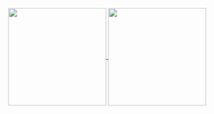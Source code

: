 <a href="https://github.com/anuraghazra/github-readme-stats">
  <img height=200 align="center" src="https://github-readme-stats.vercel.app/api/top-langs/?username=johnwyles&layout=donut&langs_count=8&hide=html,css&card_width=320" />
</a>
<a href="https://github.com/anuraghazra/convoychat">
  <img height=200 align="center" src="https://github-readme-stats.vercel.app/api?username=johnwyles&show_icons=true&theme=tokyonight&hide_rank=true&card_width=320" />
</a>
